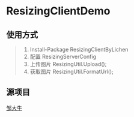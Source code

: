 # ResizingClientDemo


## 使用方式

> 1. Install-Package ResizingClientByLichen
> 2. 配置 ResizingServerConfig 
> 3. 上传图片 ResizingUtil.Upload();
> 4. 获取图片   ResizingUtil.FormatUrl();

## 源项目

[邹大牛](https://github.com/chsword/ResizingServer)



